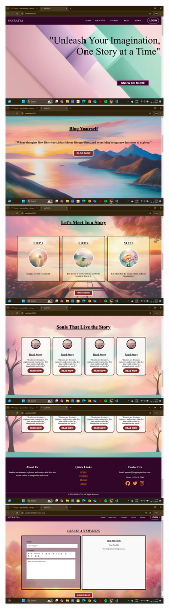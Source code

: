![alt text](<Screenshot (40).png>) ![alt text](<Screenshot (41).png>) ![alt text](<Screenshot (42).png>) ![alt text](<Screenshot (43).png>) ![alt text](<Screenshot (44).png>) ![alt text](<Screenshot (45).png>)